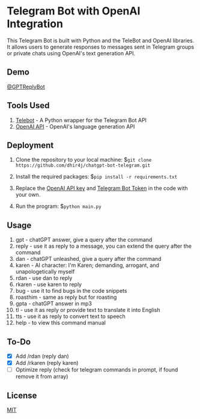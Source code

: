 # Telegram Bot with OpenAI Integration

This Telegram Bot is built with Python and the TeleBot and OpenAI libraries. It allows users to generate responses to messages sent in Telegram groups or private chats using OpenAI's text generation API.

## Demo
[@GPTReplyBot](https://t.me/GPTReplyBot)

## Tools Used
1. [Telebot](https://github.com/eternnoir/pyTelegramBotAPI) - A Python wrapper for the Telegram Bot API
2. [OpenAI API](https://beta.openai.com/docs/api-reference) - OpenAI's language generation API

## Deployment
1. Clone the repository to your local machine: 
$`git clone https://github.com/dhir4j/chatgpt-bot-telegram.git`

2. Install the required packages: 
$`pip install -r requirements.txt`

3. Replace the [OpenAI API key](https://beta.openai.com/account/api-keys) and [Telegram Bot Token](https://telegram.me/BotFather) in the code with your own.

4. Run the program: 
$`python main.py`

## Usage
1. gpt - chatGPT answer, give a query after the command
2. reply - use it as reply to a message, you can extend the query after the command
3. dan - chatGPT unleashed, give a query after the command
4. karen - AI character: I'm Karen; demanding, arrogant, and unapologetically myself
5. rdan - use dan to reply
6. rkaren - use karen to reply
7. bug - use it to find bugs in the code snippets
8. roasthim - same as reply but for roasting
9. gpta - chatGPT answer in mp3
10. tl - use it as reply or provide text to translate it into English
11. tts - use it as reply to convert text to speech
12. help - to view this command manual
## To-Do

- [x] Add /rdan (reply dan)
- [x] Add /rkaren (reply karen)
- [ ] Optimize reply (check for telegram commands in prompt, if found remove it from array)

## License

[MIT](https://choosealicense.com/licenses/mit/)
